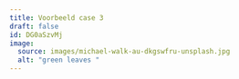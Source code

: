 ```yaml
---
title: Voorbeeld case 3
draft: false
id: DG0aSzvMj
image:
  source: images/michael-walk-au-dkgswfru-unsplash.jpg
  alt: "green leaves "
---
```

